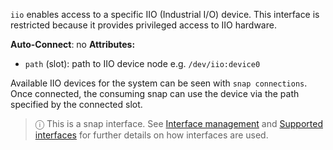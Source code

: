 `iio` enables access to a specific IIO (Industrial I/O) device. This interface is restricted because it provides privileged access to IIO hardware.

**Auto-Connect**: no
**Attributes:**
  * `path` (slot): path to IIO device node e.g. `/dev/iio:device0`

Available IIO devices for the system can be seen with `snap connections`. Once connected, the consuming snap can use the device via the path specified by the connected slot.

> ⓘ  This is a snap interface. See [Interface management](/t/interface-management/6154) and [Supported interfaces](/t/supported-interfaces/7744) for further details on how interfaces are used.
